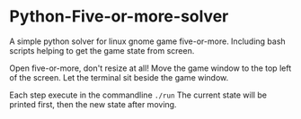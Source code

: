 # Python-Five-or-more-solver
A simple python solver for linux gnome game five-or-more. Including bash scripts helping to get the game state from screen.

Open five-or-more, don't resize at all!
Move the game window to the top left of the screen.
Let the terminal sit beside the game window.

Each step execute in the commandline
<code>./run</code>
The current state will be printed first, then the new state after moving.

